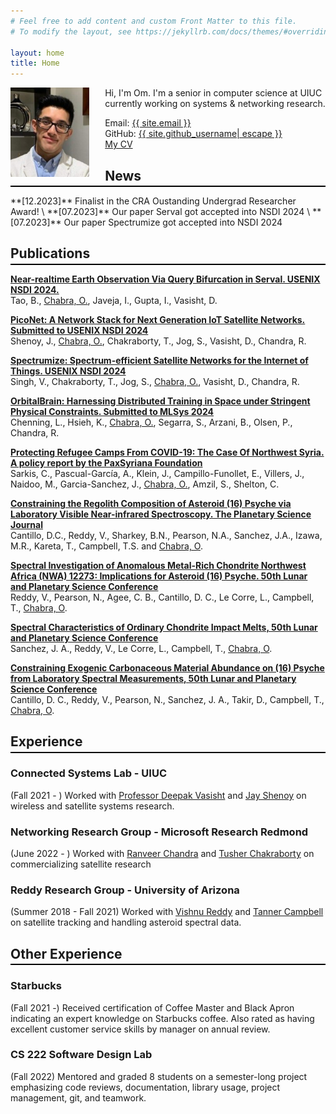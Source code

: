```yaml
---
# Feel free to add content and custom Front Matter to this file.
# To modify the layout, see https://jekyllrb.com/docs/themes/#overriding-theme-defaults

layout: home
title: Home
---
```

<img src="/assets/profile_pic.jpg" alt="Profile Picture" style="float:left; margin-right:5%" width="25%" />

Hi, I'm Om. I'm a senior in computer science at UIUC currently working on systems & networking research.


<span style="display:block">Email: <a class="u-email" href="mailto:{{ site.email }}">{{ site.email }}</a></span>
<span>GitHub: <a href="https://github.com/{{ site.github_username | cgi_escape | escape }}"><span class="username">{{ site.github_username| escape }}</span></a></span>  
[My CV](/assets/OmChabra_CV.pdf)
<br/>



## News ##
<hr style="margin-top:-1em; margin-bottom:1em; height:2px; background-color:black; border:none" />
**[12.2023]** Finalist in the CRA Oustanding Undergrad Researcher Award! \
**[07.2023]** Our paper Serval got accepted into NSDI 2024 \
**[07.2023]** Our paper Spectrumize got accepted into NSDI 2024  

## Publications ##
<hr style="margin-top:-1em; margin-bottom:1em; height:2px; background-color:black; border:none" />

**[Near-realtime Earth Observation Via Query Bifurcation in Serval. USENIX NSDI 2024.](assets/serval.pdf)** \
Tao, B., <u>Chabra, O.</u>, Javeja, I., Gupta, I., Vasisht, D.

**[PicoNet: A Network Stack for Next Generation IoT Satellite Networks. Submitted to USENIX NSDI 2024](assets/piconet.pdf)** \
Shenoy, J., <u>Chabra, O.</u>, Chakraborty, T., Jog, S., Vasisht, D., Chandra, R.

**[Spectrumize: Spectrum-efficient Satellite Networks for the Internet of Things. USENIX NSDI 2024](assets/spectrumize.pdf)** \
Singh, V., Chakraborty, T., Jog, S., <u>Chabra, O.</u>, Vasisht, D., Chandra, R.

**[OrbitalBrain: Harnessing Distributed Training in Space under Stringent Physical Constraints. Submitted to MLSys 2024](assets/orbitalbrain.pdf)** \
Chenning, L., Hsieh, K., <u>Chabra, O.</u>, Segarra, S., Arzani, B., Olsen, P., Chandra, R.

**[Protecting Refugee Camps From COVID-19: The Case Of Northwest Syria. A policy report by the PaxSyriana Foundation](assets/policyreport.pdf)** \
Sarkis, C., Pascual-García, A., Klein, J., Campillo-Funollet, E., Villers, J., Naidoo, M., Garcia-Sanchez, J., <u>Chabra, O.</u>, Amzil, S., Shelton, C.

**[Constraining the Regolith Composition of Asteroid (16) Psyche via Laboratory Visible Near-infrared Spectroscopy. The Planetary Science Journal](https://iopscience.iop.org/article/10.3847/PSJ/abf63b)** \
Cantillo, D.C., Reddy, V., Sharkey, B.N., Pearson, N.A., Sanchez, J.A., Izawa, M.R., Kareta, T., Campbell, T.S. and <u>Chabra, O</u>.

**[Spectral Investigation of Anomalous Metal-Rich Chondrite Northwest Africa (NWA) 12273: Implications for Asteroid (16) Psyche. 50th Lunar and Planetary Science Conference](https://www.hou.usra.edu/meetings/lpsc2019/pdf/2212.pdf)** \
Reddy, V., Pearson, N., Agee, C. B., Cantillo, D. C., Le Corre, L., Campbell, T., <u>Chabra, O</u>.

**[Spectral Characteristics of Ordinary Chondrite Impact Melts, 50th Lunar and Planetary Science Conference](https://www.hou.usra.edu/meetings/lpsc2019/pdf/1594.pdf)** \
Sanchez, J. A., Reddy, V., Le Corre, L., Campbell, T., <u>Chabra, O</u>.

**[Constraining Exogenic Carbonaceous Material Abundance on (16) Psyche from Laboratory Spectral Measurements, 50th Lunar and Planetary Science Conference](https://www.hou.usra.edu/meetings/lpsc2019/pdf/1703.pdf)** \
Cantillo, D. C., Reddy, V., Pearson, N., Sanchez, J. A., Takir, D., Campbell, T., <u>Chabra, O</u>.

## Experience ##
<hr style="margin-top:-1em; margin-bottom:1em; height:2px; background-color:black; border:none" />

### **Connected Systems Lab - UIUC** ###
(Fall 2021 - ) Worked with [Professor Deepak Vasisht](https://deepakv.web.illinois.edu/) and [Jay Shenoy](https://jayshenoy.web.illinois.edu/index.html) on wireless and satellite systems research.

### **Networking Research Group - Microsoft Research Redmond** ###
(June 2022 - ) Worked with [Ranveer Chandra](https://www.microsoft.com/en-us/research/people/ranveer/) and [Tusher Chakraborty](https://www.microsoft.com/en-us/research/people/tusherc/) on commercializing satellite research

### **Reddy Research Group - University of Arizona** ###
(Summer 2018 - Fall 2021) Worked with [Vishnu Reddy](https://www.lpl.arizona.edu/faculty/vishnu-reddy) and [Tanner Campbell](https://ssel.arizona.edu/person/tanner-campbell) on satellite tracking and handling asteroid spectral data.

## Other Experience ##
<hr style="margin-top:-1em; margin-bottom:1em; height:2px; background-color:black; border:none" />


### **Starbucks** ###
(Fall 2021 -) Received certification of Coffee Master and Black Apron indicating an expert knowledge on Starbucks coffee. Also rated as having excellent customer service skills by manager on annual review.

### **CS 222 Software Design Lab** ###
(Fall 2022) Mentored and graded 8 students on a semester-long project emphasizing code reviews, documentation, library usage, project management, git, and teamwork.
